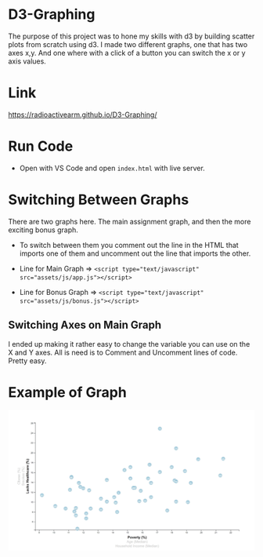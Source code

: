 # D3-Graphing
The purpose of this project was to hone my skills with d3 by building scatter plots from scratch using d3. I made two different graphs, one that has two axes x,y. And one where with a click of a button you can switch the x or y axis values.

# Link
https://radioactivearm.github.io/D3-Graphing/

# Run Code
* Open with VS Code and open `index.html` with live server.

# Switching Between Graphs
There are two graphs here. The main assignment graph, and then the more exciting bonus graph.
* To switch between them you comment out the line in the HTML that imports one of them and uncomment out the line that imports the other.


* Line for Main Graph => `<script type="text/javascript" src="assets/js/app.js"></script>`
* Line for Bonus Graph => `<script type="text/javascript" src="assets/js/bonus.js"></script>`


## Switching Axes on Main Graph
I ended up making it rather easy to change the variable you can use on the X and Y axes. All is need is to Comment and Uncomment lines of code. Pretty easy.

# Example of Graph

![scatter](images/d3_graph_1.jpg)
